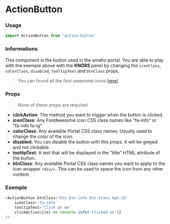 # ActionButton

<!-- STORY -->

### Usage
```javascript
import ActionButton from 'action-button'
```

### Informations

This component is the button used in the amalto portal. You are able to play with the exemple above with the __KNOBS__ panel by changing the `iconClass`, `colorClass`, `disabled`, `tooltipText` and `btnClass` props.

> You can found all the font-awesome icons [here!](http://fontawesome.io/icons/)

### Props

> None of these props are required

- **clickAction**: The method you want to trigger when the button is clicked.
- **iconClass**: Any FontAwesome icon CSS class names like "fa-info" or "fa-info fa-lg".
- **colorClass**: Any available Portal CSS class names. Usually used to change the color of the icon.
- **disabled**: You can disable the button with this props. It will be greyed and not clickable.
- **tooltipText**: A text that will be displayed in the "title" HTML attribute of the button.
- **btnClass**: Any available Portal CSS class names you want to apply to the icon wrapper `<div/>`. This can be used to space the icon from any other content.

### Exemple
~~~js
<ActionButton btnClass='btn btn-info btn-trans mgt-10'
    iconClass='fa-info'
    tooltipText='Click on me'
    clickAction={(e) => console.info('Clicked on')}
/>
~~~